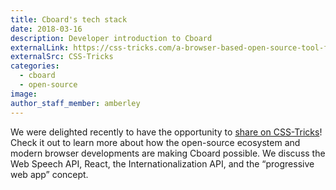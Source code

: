 ```yaml
---
title: Cboard's tech stack
date: 2018-03-16
description: Developer introduction to Cboard
externalLink: https://css-tricks.com/a-browser-based-open-source-tool-for-alternative-communication/
externalSrc: CSS-Tricks
categories:
  - cboard
  - open-source
image: 
author_staff_member: amberley
---
```

We were delighted recently to have the opportunity to [share on CSS-Tricks](https://css-tricks.com/a-browser-based-open-source-tool-for-alternative-communication/)! Check it out to learn more about how the open-source ecosystem and modern browser developments are making Cboard possible. We discuss the Web Speech API, React, the Internationalization API, and the “progressive web app” concept.